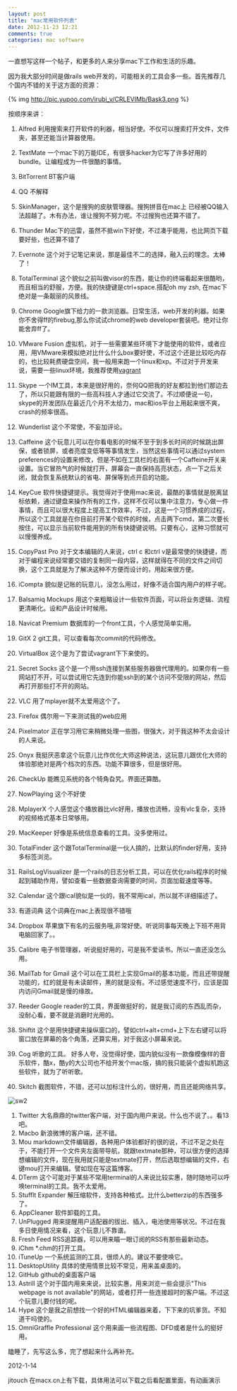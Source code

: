 ```yaml
---
layout: post
title: "mac常用软件列表"
date: 2012-11-23 12:21
comments: true
categories: mac software
---
```

一直想写这样一个帖子，和更多的人来分享mac下工作和生活的乐趣。
<!--more-->
因为我大部分时间是做rails web开发的，可能相关的工具会多一些。首先推荐几个国内不错的关于这方面的资源：

{% img http://pic.yupoo.com/irubi_v/CRLEVIMb/Bask3.png %}

按顺序来讲：



1. Alfred 利用搜索来打开软件的利器，相当好使。不仅可以搜索打开文件，文件夹，甚至还能当计算器使用。
2. TextMate 一个mac下的万能IDE，有很多hacker为它写了许多好用的bundle。让编程成为一件很酷的事情。
3. BitTorrent BT客户端
4. QQ 不解释
5. SkinManager，这个是搜狗的皮肤管理器。搜狗拼音在mac上 已经被QQ输入法超越了。木有办法，谁让搜狗不努力呢。不过搜狗也还算不错了。
6. Thunder Mac下的迅雷，虽然不抵win下好使，不过凑乎能用，也比网页下载要好些，也还算不错了
7. Evernote 这个对于记笔记来说，那是最佳不二的选择，融入云的理念。太棒了！
8. TotalTerminal 这个貌似之前叫做visor的东西，能让你的终端看起来很酷哟，而且相当的舒服，方便。我的快捷键是ctrl+space.搭配oh my zsh, 在mac下绝对是一条靓丽的风景线。
9. Chrome Google旗下给力的一款浏览器。日常生活，web开发的利器。如果你不舍得ff的firebug,那么你试试chrome的web developer套装吧。绝对让你能舍弃ff了。
10. VMware Fusion 虚拟机，对于一些需要某些环境下才能使用的软件，或者应用，用VMware来模拟绝对比什么什么box要好使，不过这个还是比较吃内存的，也比较耗费硬盘空间，我一般用来跑一个linux和xp。不过对于开发来说，需要一些linux环境，我推荐使用[vagrant](http://railscasts.com/episodes/292-virtual-machines-with-vagrant)
11. Skype 一个IM工具，本来是很好用的，奈何QQ把我的好友都拉到他们那边去了，所以只能跟有限的一些高科技人才通过它交流了。不过顺便说一句，skype的开发团队在最近几个月不太给力，mac和ios平台上用起来很不爽，crash的频率很高。
12. Wunderlist 这个不常使，不妄加评论。
13. Caffeine 这个玩意儿可以在你看电影的时候不至于到多长时间的时候跳出屏保，或者锁屏，或者亮度变低等等事情发生，当然这些事情可以通过system preferences的设置来修改，但是不如在工具栏的右面有一个Caffeine开关来设置。当它冒热气的时候就打开，屏幕会一直保持高亮状态，点一下之后关闭，就会恢复系统默认的省电、屏保等到点开启的功能。
14. KeyCue 软件快捷键提示。我觉得对于使用mac来说，最酷的事情就是脱离鼠标依赖，通过键盘来操作所有的工作，这样不仅可以集中注意力，专心做一件事情，而且可以很大程度上提高工作效率，不过，这是一个习惯养成的过程，所以这个工具就是在你目前打开某个软件的时候，点击两下cmd，第二次要长按住，可以显示当前软件能用到的所有快捷键说明。只要有心，这种习惯就可以慢慢养成。
15. CopyPast Pro 对于文本编辑的人来说，ctrl c 和ctrl v是最常使的快捷键，而对于编程来说经常要交错的复制同一段内容，这样就得在不同的文件之间切换，这个工具就是为了解决这种不方便而设计的，用起来很方便。
16. iCompta 貌似是记账的玩意儿，没怎么用过，好像不适合国内用户的样子呢。
17. Balsamiq Mockups 用这个来粗略设计一些软件页面，可以将业务逻辑、流程更清晰化。设和产品设计时候用。
18. Navicat Premium 数据库的一个front工具，个人感觉简单实用。
19. GitX 2 git工具，可以查看每次commit的代码修改。
20. VirtualBox 这个是为了尝试vagrant下下来使的。
21. Secret Socks 这个是一个用ssh连接到某些服务器做代理用的。如果你有一些网站打不开，可以尝试用它先连到你能ssh到的某个访问不受限的网站，然后再打开那些打不开的网站。
22. VLC 用了mplayer就不太爱用这个了。
23. Firefox 偶尔用一下来测试我的web应用
24. Pixelmator 正在学习用它来稍微处理一些图，很强大，对于我这种不太会设计的人来说。

25. Onyx 我挺厌恶拿这个玩意儿比作优化大师这种说法，这玩意儿跟优化大师的体验那绝对是两个档次的东西。功能不算很多，但是很好用。
26. CheckUp 能瞧见系统的各个犄角旮旯。界面还算酷。
27. NowPlaying 这个不好使
28. MplayerX 个人感觉这个播放器比vlc好用，播放也流畅，没有vlc复杂，支持的视频格式基本日常够用。
29. MacKeeper 好像是系统信息查看的工具。没多使用过。
30. TotalFinder 这个跟TotalTerminal是一伙人搞的，比默认的finder好用，支持多标签浏览。
31. RailsLogVisualizer 是一个rails的日志分析工具，可以在优化rails程序的时候起到辅助作用，譬如查看一些数据查询需要的时间，页面加载速度等等。
32. Calendar 这个跟ical貌似是一伙的，我不常用ical，所以就不详细描述了。
33. 有道词典 这个词典在mac上表现很不错哦
34. Dropbox 苹果旗下有名的云服务哦,非常好使。听说同事每天晚上下班不用背电脑回家了。。
35. Calibre 电子书管理器，听说挺好用的，可是我不爱读书。所以一直还没怎么用。
36. MailTab for Gmail 这个可以在工具栏上实现Gmail的基本功能，而且还带提醒功能的，红的就是有未读邮件，黑的就是没有。不过感觉速度不行，应该是国内访问Gmail就是慢的缘故。
37. Reeder Google reader的工具，界面做挺好的，就是我订阅的东西乱而杂，没耐心看，要不就是消磨时光用的。
38. Shiftit 这个是用快捷键来操纵窗口的，譬如ctrl+alt+cmd+上下左右键可以将窗口放在屏幕的各个角落，还算实用，对于我这小屏幕来说。
39. Cog 听歌的工具。 好多人夸，没觉得好使，国内貌似没有一款像模像样的音乐软件，酷x，酷y的大公司也不给开发个mac版，搞的我只能装个虚拟机跑这些软件，就为了听听歌。
40. Skitch 截图软件，不错，还可以加标注什么的，很好用，而且还能网络共享。

![sw2](http://farm8.staticflickr.com/7029/6559604683_747c3a2258.jpg "sw2")

1. Twitter 大名鼎鼎的twitter客户端，对于国内用户来说。什么也不说了。。看13吧。
2. Macbo 新浪微博的客户端，还不错。
3. Mou markdown文件编辑器，各种用户体验都好的很的说，不过不足之处在于，不能打开一个文件夹左面带导航，就跟textmate那种，可以很方便的选择想编辑的文件，现在我用就只能是textmate打开，然后选取想编辑的文件，右键mou打开来编辑。譬如现在写这篇博客。
4. DTerm 这个可能对于某些不常用terminal的人来说比较实惠，随时随地可以呼唤terminal的工具。我不太爱用。
5. Stufflt Expander 解压缩软件，支持各种格式。比什么betterzip的东西强多了。
6. AppCleaner 软件卸载的工具。
7. UnPlugged 用来提醒用户适配器的拔出、插入，电池使用等状况。不过在我多日使用情况来看，这个玩意儿不靠谱。
8. Fresh Feed RSS追踪器，可以用来瞄一眼订阅的RSS有那些最新动态。
9. iChm *.chm的打开工具。
10. iTuneUp 一个系统监测的工具，很烦人的。建议不要使唤它。
11. DesktopUtility 具体的使用情景比较不常见，用来盖桌面的。
12. GitHub github的桌面客户端
13. Astrill 这个对于国内用来来说，比较实惠，用来浏览一些会提示"This webpage is not available"的网站，或者打开一些连接超时的客户端。不过这个玩意儿要付钱的呢。
14. Hype 这个是我之前想找一个好的HTML编辑器来着，下下来的坑爹货。不知道干吗使的。
15. OmniGraffle Professional 这个用来画一些流程图、DFD或者是什么的挺好用。

瞌睡了，先写这么多，完了想起来什么再补充。

2012-1-14

jitouch 在macx.cn上有下载，具体用法可以下载之后看配置里面，有动画演示
